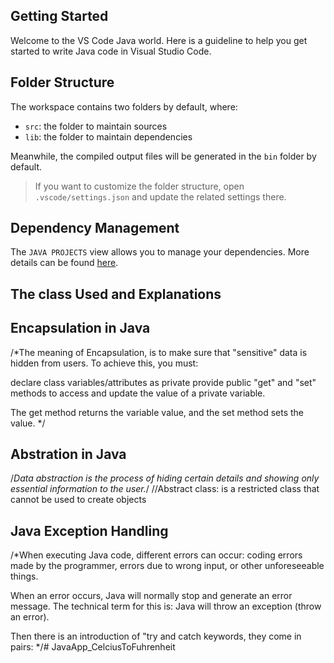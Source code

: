## Getting Started

Welcome to the VS Code Java world. Here is a guideline to help you get started to write Java code in Visual Studio Code.

## Folder Structure

The workspace contains two folders by default, where:

- `src`: the folder to maintain sources
- `lib`: the folder to maintain dependencies

Meanwhile, the compiled output files will be generated in the `bin` folder by default.

> If you want to customize the folder structure, open `.vscode/settings.json` and update the related settings there.

## Dependency Management

The `JAVA PROJECTS` view allows you to manage your dependencies. More details can be found [here](https://github.com/microsoft/vscode-java-dependency#manage-dependencies).

## The class Used and Explanations

## Encapsulation in Java 

/*The meaning of Encapsulation, is to make sure that "sensitive" data is hidden from users. 
To achieve this, you must:

declare class variables/attributes as private
provide public "get" and "set" methods to access and update the value of a private variable.

The get method returns the variable value, and the set method sets the value.
*/

## Abstration in Java 

/*Data abstraction is the process of hiding certain details and showing 
only essential information to the user.*/
//Abstract class: is a restricted class that cannot be used to create objects

## Java Exception Handling 

/*When executing Java code, different errors can occur: coding errors made by the programmer, 
errors due to wrong input, or other unforeseeable things.

When an error occurs, Java will normally stop and generate an error message. The technical term 
for this is: Java will throw an exception (throw an error). 

Then there is an introduction of "try and catch keywords, they come in pairs:
*/# JavaApp_CelciusToFuhrenheit
